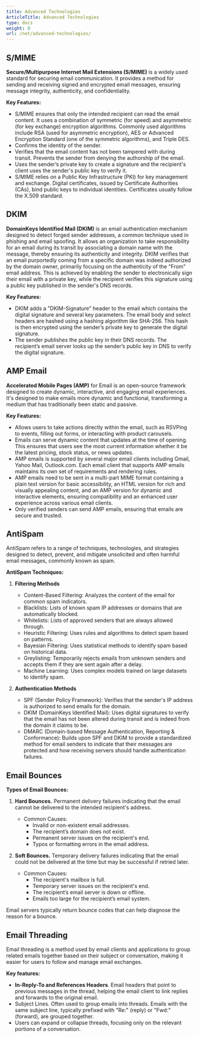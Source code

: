 ```yaml
---
title: Advanced Technologies
ArticleTitle: Advanced Technologies
type: docs
weight: 9
url: /net/advanced-technologies/
---
```


## **S/MIME**

**Secure/Multipurpose Internet Mail Extensions (S/MIME)** is a widely used standard for securing email communication. It provides a method for sending and receiving signed and encrypted email messages, ensuring message integrity, authenticity, and confidentiality.

**Key Features:**

- S/MIME ensures that only the intended recipient can read the email content. It uses a combination of symmetric (for speed) and asymmetric (for key exchange) encryption algorithms. Commonly used algorithms include RSA (used for asymmetric encryption), AES or Advanced Encryption Standard (one of the symmetric algorithms), and Triple DES.
- Confirms the identity of the sender. 
- Verifies that the email content has not been tampered with during transit. Prevents the sender from denying the authorship of the email. 
- Uses the sender’s private key to create a signature and the recipient's client uses the sender's public key to verify it.
- S/MIME relies on a Public Key Infrastructure (PKI) for key management and exchange. Digital certificates, issued by Certificate Authorities (CAs), bind public keys to individual identities. Certificates usually follow the X.509 standard.

## **DKIM**

**DomainKeys Identified Mail (DKIM)** is an email authentication mechanism designed to detect forged sender addresses, a common technique used in phishing and email spoofing. It allows an organization to take responsibility for an email during its transit by associating a domain name with the message, thereby ensuring its authenticity and integrity. DKIM verifies that an email purportedly coming from a specific domain was indeed authorized by the domain owner, primarily focusing on the authenticity of the "From" email address. This is achieved by enabling the sender to electronically sign their email with a private key, while the recipient verifies this signature using a public key published in the sender's DNS records.

**Key Features:**

- DKIM adds a "DKIM-Signature" header to the email which contains the digital signature and several key parameters. The email body and select headers are hashed using a hashing algorithm like SHA-256. This hash is then encrypted using the sender’s private key to generate the digital signature.
- The sender publishes the public key in their DNS records. The recipient’s email server looks up the sender’s public key in DNS to verify the digital signature.

## **AMP Email**

**Accelerated Mobile Pages (AMP)** for Email is an open-source framework designed to create dynamic, interactive, and engaging email experiences. It's designed to make emails more dynamic and functional, transforming a medium that has traditionally been static and passive.

**Key Features:**

- Allows users to take actions directly within the email, such as RSVPing to events, filling out forms, or interacting with product carousels.
- Emails can serve dynamic content that updates at the time of opening. This ensures that users see the most current information whether it be the latest pricing, stock status, or news updates.
- AMP emails is supported by several major email clients including Gmail, Yahoo Mail, Outlook.com. Each email client that supports AMP emails maintains its own set of requirements and rendering rules.
- AMP emails need to be sent in a multi-part MIME format containing a plain text version for basic accessibility, an HTML version for rich and visually appealing content, and an AMP version for dynamic and interactive elements, ensuring compatibility and an enhanced user experience across various email clients.
- Only verified senders can send AMP emails, ensuring that emails are secure and trusted.

## **AntiSpam**

AntiSpam refers to a range of techniques, technologies, and strategies designed to detect, prevent, and mitigate unsolicited and often harmful email messages, commonly known as spam.

**AntiSpam Techniques:**

1. **Filtering Methods**
   - Content-Based Filtering: Analyzes the content of the email for common spam indicators.
   - Blacklists: Lists of known spam IP addresses or domains that are automatically blocked.
   - Whitelists: Lists of approved senders that are always allowed through.
   - Heuristic Filtering: Uses rules and algorithms to detect spam based on patterns.
   - Bayesian Filtering: Uses statistical methods to identify spam based on historical data.
   - Greylisting: Temporarily rejects emails from unknown senders and accepts them if they are sent again after a delay.
   - Machine Learning: Uses complex models trained on large datasets to identify spam.

2. **Authentication Methods**
   - SPF (Sender Policy Framework): Verifies that the sender's IP address is authorized to send emails for the domain.
   - DKIM (DomainKeys Identified Mail): Uses digital signatures to verify that the email has not been altered during transit and is indeed from the domain it claims to be.
   - DMARC (Domain-based Message Authentication, Reporting & Conformance): Builds upon SPF and DKIM to provide a standardized method for email senders to indicate that their messages are protected and how receiving servers should handle authentication failures.

## **Email Bounces**

**Types of Email Bounces:**

1. **Hard Bounces.** Permanent delivery failures indicating that the email cannot be delivered to the intended recipient's address.
   - Common Causes:
     - Invalid or non-existent email addresses.
     - The recipient’s domain does not exist.
     - Permanent server issues on the recipient's end.
     - Typos or formatting errors in the email address.

2. **Soft Bounces.** Temporary delivery failures indicating that the email could not be delivered at the time but may be successful if retried later.
   - Common Causes:
     - The recipient's mailbox is full.
     - Temporary server issues on the recipient's end.
     - The recipient’s email server is down or offline.
     - Emails too large for the recipient’s email system.

Email servers typically return bounce codes that can help diagnose the reason for a bounce.

## **Email Threading**

Email threading is a method used by email clients and applications to group related emails together based on their subject or conversation, making it easier for users to follow and manage email exchanges.

**Key features:**

- **In-Reply-To and References Headers**. Email headers that point to previous messages in the thread, helping the email client to link replies and forwards to the original email.
- Subject Lines. Often used to group emails into threads. Emails with the same subject line, typically prefixed with "Re:" (reply) or "Fwd:" (forward), are grouped together.
- Users can expand or collapse threads, focusing only on the relevant portions of a conversation.
